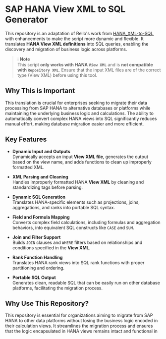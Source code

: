 # SAP HANA View XML to SQL Generator

This repository is an adaptation of Rello's work from [HANA_XML-to-SQL](https://github.com/Rello/HANA_XML-to-SQL/blob/master/xmltosql.php), with enhancements to make the script more dynamic and flexible. It translates **HANA View XML definitions** into SQL queries, enabling the discovery and migration of business logic across platforms. 

> ℹ️ **Note** \
This script **only works with HANA `View XML`** and is **not compatible with `Repository XML`**. Ensure that the input XML files are of the correct type (View XML) before using this tool.

## Why This is Important

This translation is crucial for enterprises seeking to migrate their data processing from SAP HANA to alternative databases or platforms while maintaining the underlying business logic and calculations. The ability to automatically convert complex HANA views into SQL significantly reduces manual effort, making database migration easier and more efficient.

## Key Features

- **Dynamic Input and Outputs**  
  Dynamically accepts an input **View XML file**, generates the output based on the view name, and adds functions to clean up improperly formatted XML.
  
- **XML Parsing and Cleaning**  
  Handles improperly formatted HANA **View XML** by cleaning and standardizing tags before parsing.
  
- **Dynamic SQL Generation**  
  Translates HANA-specific elements such as projections, joins, aggregations, and ranks into portable SQL syntax.
  
- **Field and Formula Mapping**  
  Converts complex field calculations, including formulas and aggregation behaviors, into equivalent SQL constructs like `CASE` and `SUM`.
  
- **Join and Filter Support**  
  Builds `JOIN` clauses and `WHERE` filters based on relationships and conditions specified in the **View XML**.

- **Rank Function Handling**  
  Translates HANA rank views into SQL rank functions with proper partitioning and ordering.

- **Portable SQL Output**  
  Generates clean, readable SQL that can be easily run on other database platforms, facilitating the migration process.

## Why Use This Repository?

This repository is essential for organizations aiming to migrate from SAP HANA to other data platforms without losing the business logic encoded in their calculation views. It streamlines the migration process and ensures that the logic encapsulated in HANA views remains intact and functional in
